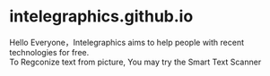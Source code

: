 # intelegraphics.github.io
Hello Everyone，Intelegraphics aims to help people with recent technologies for free.<br>
To Regconize text from picture, You may try the Smart Text Scanner
